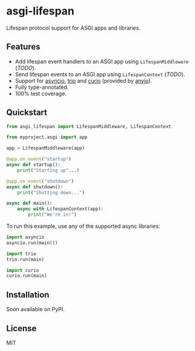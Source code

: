# asgi-lifespan

Lifespan protocol support for ASGI apps and libraries.

## Features

- Add lifespan event handlers to an ASGI app using `LifespanMiddleware` (_TODO_).
- Send lifespan events to an ASGI app using `LifespanContext` (_TODO_).
- Support for [asyncio], [trio] and [curio] (provided by [anyio]).
- Fully type-annotated.
- 100% test coverage.

[asyncio]: https://docs.python.org/3/library/asyncio
[trio]: https://anyio.readthedocs.io/en/latest/
[curio]: https://anyio.readthedocs.io/en/latest/
[anyio]: https://anyio.readthedocs.io

## Quickstart

```python
from asgi_lifespan import LifespanMiddleware, LifespanContext

from myproject.asgi import app

app = LifespanMiddleware(app)

@app.on_event("startup")
async def startup():
    print("Starting up"...)

@app.on_event("shutdown")
async def shutdown():
    print("Shutting down...")

async def main():
    async with LifespanContext(app):
        print("We're in!")
```

To run this example, use any of the supported async libraries:

```python
import asyncio
asyncio.run(main())

import trio
trio.run(main)

import curio
curio.run(main)
```

## Installation

Soon available on PyPI.

## License

MIT
